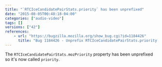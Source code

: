 ```yaml
---
title: "`RTCIceCandidatePairStats.priority` has been unprefixed"
date: "2015-08-05T00:48:18-04:00"
categories: ["audio-video"]
tags: []
versions: ["42"]
references:
    - url: "https://bugzilla.mozilla.org/show_bug.cgi?id=1184426"
      title: "Bug 1184426 - Unprefix RTCIceCandidatePairStats.priority (formerly mozPriority)"
---
```

The `RTCIceCandidatePairStats.mozPriority` property has been unprefixed so it's now called `priority`.
